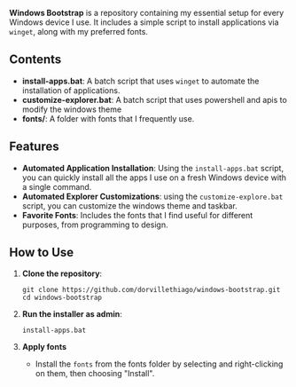 **Windows Bootstrap** is a repository containing my essential setup for every Windows device I use. It includes a simple script to install applications via `winget`, along with my preferred fonts.

## Contents

- **install-apps.bat**: A batch script that uses `winget` to automate the installation of applications.
- **customize-explorer.bat**: A batch script that uses powershell and apis to modify the windows theme 
- **fonts/**: A folder with fonts that I frequently use.

## Features

- **Automated Application Installation**: Using the `install-apps.bat` script, you can quickly install all the apps I use on a fresh Windows device with a single command.
- **Automated Explorer Customizations**: using the `customize-explore.bat` script, you can customize the windows theme and taskbar.
- **Favorite Fonts**: Includes the fonts that I find useful for different purposes, from programming to design.

## How to Use

1. **Clone the repository**:
   ```
   git clone https://github.com/dorvillethiago/windows-bootstrap.git
   cd windows-bootstrap
   ```

2. **Run the installer as admin**:
   ```
   install-apps.bat
   ```

3. **Apply fonts**
   - Install the `fonts` from the fonts folder by selecting and right-clicking on them, then choosing "Install".
